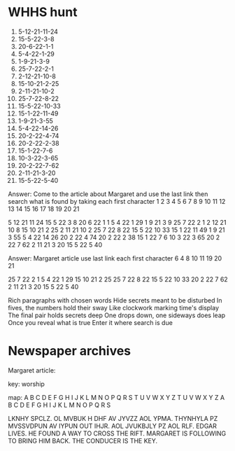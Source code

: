 # WHHS hunt

1.    5-12-21-11-24
2.    15-5-22-3-8
3.    20-6-22-1-1
4.    5-4-22-1-29
5.    1-9-21-3-9
6.    25-7-22-2-1
7.    2-12-21-10-8
8.    15-10-21-2-25
9.    2-11-21-10-2
10.   25-7-22-8-22
11.   15-5-22-10-33
12.   15-1-22-11-49
13.   1-9-21-3-55
14.   5-4-22-14-26
15.   20-2-22-4-74
16.   20-2-22-2-38
17.   15-1-22-7-6
18.   10-3-22-3-65
19.   20-2-22-7-62
20.   2-11-21-3-20
21.   15-5-22-5-40


Answer: Come to the article about Margaret and use the last link then search what is found by taking each first character
        1    2  3   4       5     6        7   8   9   10   11   12   13     14   15 16    17 18     19   20    21

5 12 21 11 24 15 5 22 3 8 20 6 22 1 1 5 4 22 1 29 1 9 21 3 9 25 7 22 2 1 2 12 21 10 8 15 10 21 2 25 2 11 21 10 2 25 7 22 8 22 15 5 22 10 33 15 1 22 11 49 1 9 21 3 55 5 4 22 14 26 20 2 22 4 74 20 2 22 2 38 15 1 22 7 6 10 3 22 3 65 20 2 22 7 62 2 11 21 3 20 15 5 22 5 40

Answer: Margaret article use last link each first character
        6        4       8   10   11   19   20    21

25 7 22 2 1 5 4 22 1 29 15 10 21 2 25 25 7 22 8 22 15 5 22 10 33 20 2 22 7 62 2 11 21 3 20 15 5 22 5 40

Rich paragraphs with chosen words
Hide secrets meant to be disturbed
In fives, the numbers hold their sway
Like clockwork marking time's display
The final pair holds secrets deep
One drops down, one sideways does leap
Once you reveal what is true
Enter it where search is due


# Newspaper archives

Margaret article:

key: worship

map:
A B C D E F G H I J K L M N O P Q R S T U V W X Y Z
T U V W X Y Z A B C D E F G H I J K L M N O P Q R S


LKNHY SPCLZ. OL MVBUK H DHF AV JYVZZ AOL YPMA. THYNHYLA PZ MVSSVDPUN AV IYPUN OUT IHJR. AOL JVUKBJLY PZ AOL RLF.
EDGAR LIVES. HE FOUND A WAY TO CROSS THE RIFT. MARGARET IS FOLLOWING TO BRING HIM BACK. THE CONDUCER IS THE KEY.
